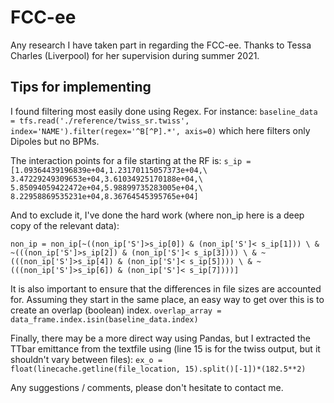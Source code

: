 # FCC-ee
Any research I have taken part in regarding the FCC-ee. 
Thanks to Tessa Charles (Liverpool) for her supervision during summer 2021.

## Tips for implementing
I found filtering most easily done using Regex. For instance: `baseline_data = tfs.read('./reference/twiss_sr.twiss', index='NAME').filter(regex='^B[^P].*', axis=0)` 
which here filters only Dipoles but no BPMs.




The interaction points for a file starting at the RF is: 
`s_ip = [1.09364439196839e+04,1.23170115057373e+04,\
    3.47229249309653e+04,3.61034925170188e+04,\
    5.85094059422472e+04,5.98899735283005e+04,\
    8.22958869535231e+04,8.36764545395765e+04]`
    
And to exclude it, I've done the hard work (where non_ip here is a deep copy of the relevant data):

`
non_ip = non_ip[~((non_ip['S']>s_ip[0]) & (non_ip['S']< s_ip[1])) \
    & ~(((non_ip['S']>s_ip[2]) & (non_ip['S']< s_ip[3]))) \
    & ~(((non_ip['S']>s_ip[4]) & (non_ip['S']< s_ip[5]))) \
        & ~(((non_ip['S']>s_ip[6]) & (non_ip['S']< s_ip[7])))]
`

It is also important to ensure that the differences in file sizes are accounted for. Assuming they start in the same place, an easy way to get over this is to create an overlap (boolean) index.
`overlap_array = data_frame.index.isin(baseline_data.index)`


Finally, there may be a more direct way using Pandas, but I extracted the TTbar emittance from the textfile using (line 15 is for the twiss output, but it shouldn't vary between files):
`ex_o = float(linecache.getline(file_location, 15).split()[-1])*(182.5**2)`

Any suggestions / comments, please don't hesitate to contact me.
